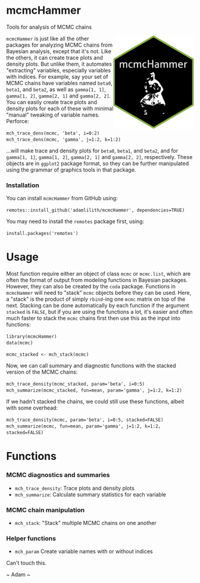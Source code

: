 # mcmcHammer
 Tools for analysis of MCMC chains

<img align="right" src="mcmcHammer.png" height="250"/>

 
`mcmcHammer` is just like all the other packages for analyzing MCMC chains from Bayesian analysis, except that it's not.  Like the others, it can create trace plots and density plots.  But unlike them, it automates "extracting" variables, especially variables with indices.  For example, say your set of MCMC chains have variables named `beta0`, `beta1`, and `beta2`, as well as `gamma[1, 1]`, `gamma[1, 2]`, `gamma[2, 1]` and `gamma[2, 2]`. You can easily create trace plots and density plots for each of these with minimal "manual" tweaking of variable names. Perforce:
 
`mch_trace_dens(mcmc, 'beta', i=0:2)`  
`mch_trace_dens(mcmc, 'gamma', j=1:2, k=1:2)`  

...will make trace and density plots for `beta0`, `beta1`, and `beta2`, and for `gamma[1, 1]`, `gamma[1, 2]`, `gamma[2, 1]` and `gamma[2, 2]`, respectively. These objects are in `ggplot2` package format, so they can be further manipulated using the grammar of graphics tools in that package.

### Installation

You can install `mcmcHammer` from GitHub using:
 
`remotes::install_github('adamlilith/mcmcHammer', dependencies=TRUE)`  

You may need to install the `remotes` package first, using:

`install.packages('remotes')`

# Usage

Most function require either an object of class `mcmc` or `mcmc.list`, which are often the format of output from modeling functions in Bayesian packages. However, they can also be created by the `coda` package. Functions in `mcmcHammer` will need to "stack" `mcmc` objects before they can be used. Here, a "stack" is the product of simply `rbind`-ing one `mcmc` matrix on top of the next. Stacking can be done automatically by each function if the argument `stacked` is `FALSE`, but if you are using the functions a lot, it's easier and often much faster to stack the `mcmc` chains first then use this as the input into functions:

`library(mcmcHammer)`  
`data(mcmc)`

`mcmc_stacked <- mch_stack(mcmc)`

Now, we can call summary and diagnostic functions with the stacked version of the MCMC chains:

`mch_trace_density(mcmc_stacked, param='beta', i=0:5)`  
`mch_summarize(mcmc_stacked, fun=mean, param='gamma', j=1:2, k=1:2)`

If we hadn't stacked the chains, we could still use these functions, albeit with some overhead:

`mch_trace_density(mcmc, param='beta', i=0:5, stacked=FALSE)`  
`mch_summarize(mcmc, fun=mean, param='gamma', j=1:2, k=1:2, stacked=FALSE)`

# Functions

### MCMC diagnostics and summaries
* `mch_trace_density`: Trace plots and density plots
* `mch_summarize`: Calculate summary statistics for each variable

### MCMC chain manipulation
* `mch_stack`: "Stack" multiple MCMC chains on one another

### Helper functions
* `mch_param` Create variable names with or without indices

Can't touch this.

~ Adam ~

